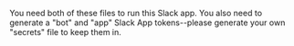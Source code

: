 You need both of these files to run this Slack app. You also need to generate a "bot" and "app" Slack App tokens--please generate your own "secrets" file to keep them in.
